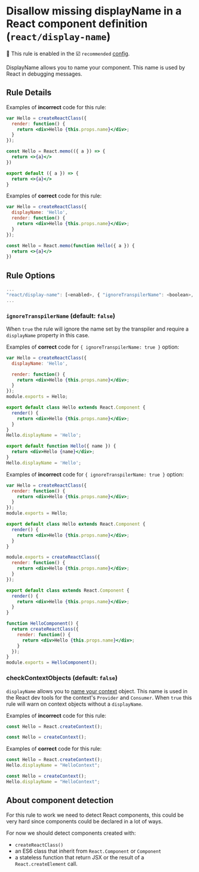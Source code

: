 # Disallow missing displayName in a React component definition (`react/display-name`)

💼 This rule is enabled in the ☑️ `recommended` [config](https://github.com/jsx-eslint/eslint-plugin-react/#shareable-configs).

<!-- end auto-generated rule header -->

DisplayName allows you to name your component. This name is used by React in debugging messages.

## Rule Details

Examples of **incorrect** code for this rule:

```jsx
var Hello = createReactClass({
  render: function() {
    return <div>Hello {this.props.name}</div>;
  }
});

const Hello = React.memo(({ a }) => {
  return <>{a}</>
})

export default ({ a }) => {
  return <>{a}</>
}
```

Examples of **correct** code for this rule:

```jsx
var Hello = createReactClass({
  displayName: 'Hello',
  render: function() {
    return <div>Hello {this.props.name}</div>;
  }
});

const Hello = React.memo(function Hello({ a }) {
  return <>{a}</>
})
```

## Rule Options

```js
...
"react/display-name": [<enabled>, { "ignoreTranspilerName": <boolean>, "checkContextObjects": <boolean> }]
...
```

### `ignoreTranspilerName` (default: `false`)

When `true` the rule will ignore the name set by the transpiler and require a `displayName` property in this case.

Examples of **correct** code for `{ ignoreTranspilerName: true }` option:

```jsx
var Hello = createReactClass({
  displayName: 'Hello',

  render: function() {
    return <div>Hello {this.props.name}</div>;
  }
});
module.exports = Hello;
```

```jsx
export default class Hello extends React.Component {
  render() {
    return <div>Hello {this.props.name}</div>;
  }
}
Hello.displayName = 'Hello';
```

```jsx
export default function Hello({ name }) {
  return <div>Hello {name}</div>;
}
Hello.displayName = 'Hello';
```

Examples of **incorrect** code for `{ ignoreTranspilerName: true }` option:

```jsx
var Hello = createReactClass({
  render: function() {
    return <div>Hello {this.props.name}</div>;
  }
});
module.exports = Hello;
```

```jsx
export default class Hello extends React.Component {
  render() {
    return <div>Hello {this.props.name}</div>;
  }
}
```

```jsx
module.exports = createReactClass({
  render: function() {
    return <div>Hello {this.props.name}</div>;
  }
});
```

```jsx
export default class extends React.Component {
  render() {
    return <div>Hello {this.props.name}</div>;
  }
}
```

```jsx
function HelloComponent() {
  return createReactClass({
    render: function() {
      return <div>Hello {this.props.name}</div>;
    }
  });
}
module.exports = HelloComponent();
```

### checkContextObjects (default: `false`)

`displayName` allows you to [name your context](https://reactjs.org/docs/context.html#contextdisplayname) object. This name is used in the React dev tools for the context's `Provider` and `Consumer`.
When `true` this rule will warn on context objects without a `displayName`.

Examples of **incorrect** code for this rule:

```jsx
const Hello = React.createContext();
```

```jsx
const Hello = createContext();
```

Examples of **correct** code for this rule:

```jsx
const Hello = React.createContext();
Hello.displayName = "HelloContext";
```

```jsx
const Hello = createContext();
Hello.displayName = "HelloContext";
```

## About component detection

For this rule to work we need to detect React components, this could be very hard since components could be declared in a lot of ways.

For now we should detect components created with:

- `createReactClass()`
- an ES6 class that inherit from `React.Component` or `Component`
- a stateless function that return JSX or the result of a `React.createElement` call.
